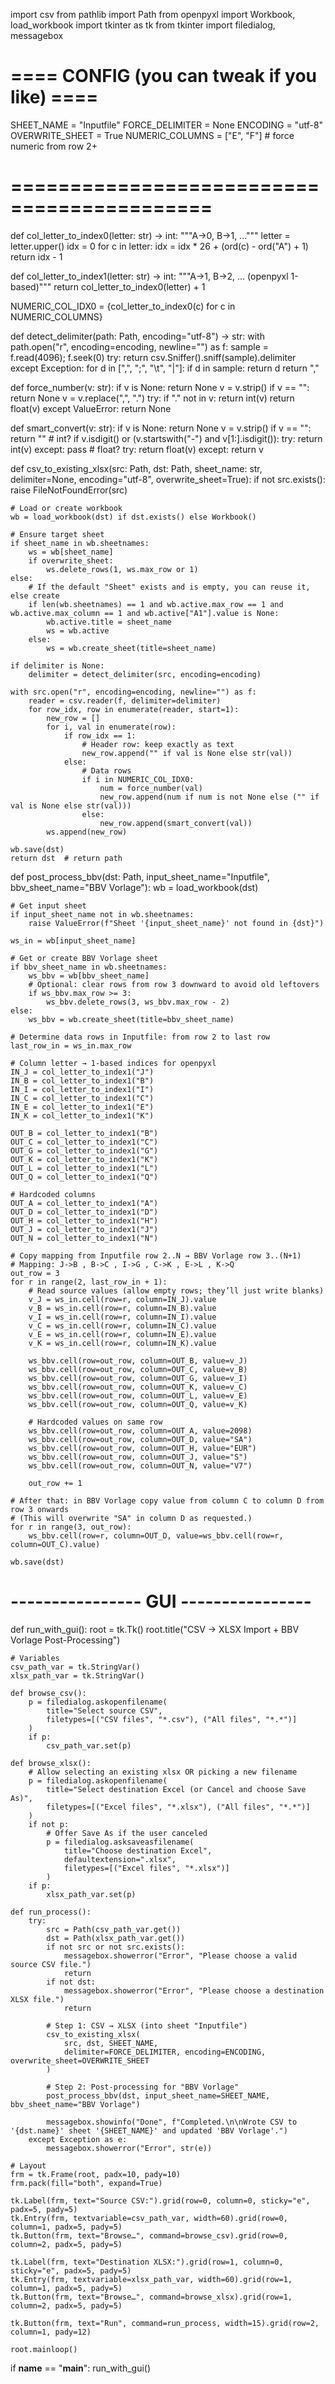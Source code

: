 import csv
from pathlib import Path
from openpyxl import Workbook, load_workbook
import tkinter as tk
from tkinter import filedialog, messagebox

# ==== CONFIG (you can tweak if you like) ====
SHEET_NAME = "Inputfile"
FORCE_DELIMITER = None
ENCODING = "utf-8"
OVERWRITE_SHEET = True
NUMERIC_COLUMNS = ["E", "F"]  # force numeric from row 2+
# ===========================================

def col_letter_to_index0(letter: str) -> int:
    """A->0, B->1, ..."""
    letter = letter.upper()
    idx = 0
    for c in letter:
        idx = idx * 26 + (ord(c) - ord("A") + 1)
    return idx - 1

def col_letter_to_index1(letter: str) -> int:
    """A->1, B->2, ... (openpyxl 1-based)"""
    return col_letter_to_index0(letter) + 1

NUMERIC_COL_IDX0 = {col_letter_to_index0(c) for c in NUMERIC_COLUMNS}

def detect_delimiter(path: Path, encoding="utf-8") -> str:
    with path.open("r", encoding=encoding, newline="") as f:
        sample = f.read(4096); f.seek(0)
        try:
            return csv.Sniffer().sniff(sample).delimiter
        except Exception:
            for d in [",", ";", "\t", "|"]:
                if d in sample: return d
            return ","

def force_number(v: str):
    if v is None: return None
    v = v.strip()
    if v == "": return None
    v = v.replace(",", ".")
    try:
        if "." not in v:
            return int(v)
        return float(v)
    except ValueError:
        return None

def smart_convert(v: str):
    if v is None: return None
    v = v.strip()
    if v == "": return ""
    # int?
    if v.isdigit() or (v.startswith("-") and v[1:].isdigit()):
        try: return int(v)
        except: pass
    # float?
    try: return float(v)
    except: return v

def csv_to_existing_xlsx(src: Path, dst: Path, sheet_name: str,
                         delimiter=None, encoding="utf-8", overwrite_sheet=True):
    if not src.exists():
        raise FileNotFoundError(src)

    # Load or create workbook
    wb = load_workbook(dst) if dst.exists() else Workbook()

    # Ensure target sheet
    if sheet_name in wb.sheetnames:
        ws = wb[sheet_name]
        if overwrite_sheet:
            ws.delete_rows(1, ws.max_row or 1)
    else:
        # If the default "Sheet" exists and is empty, you can reuse it, else create
        if len(wb.sheetnames) == 1 and wb.active.max_row == 1 and wb.active.max_column == 1 and wb.active["A1"].value is None:
            wb.active.title = sheet_name
            ws = wb.active
        else:
            ws = wb.create_sheet(title=sheet_name)

    if delimiter is None:
        delimiter = detect_delimiter(src, encoding=encoding)

    with src.open("r", encoding=encoding, newline="") as f:
        reader = csv.reader(f, delimiter=delimiter)
        for row_idx, row in enumerate(reader, start=1):
            new_row = []
            for i, val in enumerate(row):
                if row_idx == 1:
                    # Header row: keep exactly as text
                    new_row.append("" if val is None else str(val))
                else:
                    # Data rows
                    if i in NUMERIC_COL_IDX0:
                        num = force_number(val)
                        new_row.append(num if num is not None else ("" if val is None else str(val)))
                    else:
                        new_row.append(smart_convert(val))
            ws.append(new_row)

    wb.save(dst)
    return dst  # return path

def post_process_bbv(dst: Path, input_sheet_name="Inputfile", bbv_sheet_name="BBV Vorlage"):
    wb = load_workbook(dst)

    # Get input sheet
    if input_sheet_name not in wb.sheetnames:
        raise ValueError(f"Sheet '{input_sheet_name}' not found in {dst}")

    ws_in = wb[input_sheet_name]

    # Get or create BBV Vorlage sheet
    if bbv_sheet_name in wb.sheetnames:
        ws_bbv = wb[bbv_sheet_name]
        # Optional: clear rows from row 3 downward to avoid old leftovers
        if ws_bbv.max_row >= 3:
            ws_bbv.delete_rows(3, ws_bbv.max_row - 2)
    else:
        ws_bbv = wb.create_sheet(title=bbv_sheet_name)

    # Determine data rows in Inputfile: from row 2 to last row
    last_row_in = ws_in.max_row

    # Column letter → 1-based indices for openpyxl
    IN_J = col_letter_to_index1("J")
    IN_B = col_letter_to_index1("B")
    IN_I = col_letter_to_index1("I")
    IN_C = col_letter_to_index1("C")
    IN_E = col_letter_to_index1("E")
    IN_K = col_letter_to_index1("K")

    OUT_B = col_letter_to_index1("B")
    OUT_C = col_letter_to_index1("C")
    OUT_G = col_letter_to_index1("G")
    OUT_K = col_letter_to_index1("K")
    OUT_L = col_letter_to_index1("L")
    OUT_Q = col_letter_to_index1("Q")

    # Hardcoded columns
    OUT_A = col_letter_to_index1("A")
    OUT_D = col_letter_to_index1("D")
    OUT_H = col_letter_to_index1("H")
    OUT_J = col_letter_to_index1("J")
    OUT_N = col_letter_to_index1("N")

    # Copy mapping from Inputfile row 2..N → BBV Vorlage row 3..(N+1)
    # Mapping: J->B , B->C , I->G , C->K , E->L , K->Q
    out_row = 3
    for r in range(2, last_row_in + 1):
        # Read source values (allow empty rows; they’ll just write blanks)
        v_J = ws_in.cell(row=r, column=IN_J).value
        v_B = ws_in.cell(row=r, column=IN_B).value
        v_I = ws_in.cell(row=r, column=IN_I).value
        v_C = ws_in.cell(row=r, column=IN_C).value
        v_E = ws_in.cell(row=r, column=IN_E).value
        v_K = ws_in.cell(row=r, column=IN_K).value

        ws_bbv.cell(row=out_row, column=OUT_B, value=v_J)
        ws_bbv.cell(row=out_row, column=OUT_C, value=v_B)
        ws_bbv.cell(row=out_row, column=OUT_G, value=v_I)
        ws_bbv.cell(row=out_row, column=OUT_K, value=v_C)
        ws_bbv.cell(row=out_row, column=OUT_L, value=v_E)
        ws_bbv.cell(row=out_row, column=OUT_Q, value=v_K)

        # Hardcoded values on same row
        ws_bbv.cell(row=out_row, column=OUT_A, value=2098)
        ws_bbv.cell(row=out_row, column=OUT_D, value="SA")
        ws_bbv.cell(row=out_row, column=OUT_H, value="EUR")
        ws_bbv.cell(row=out_row, column=OUT_J, value="S")
        ws_bbv.cell(row=out_row, column=OUT_N, value="V7")

        out_row += 1

    # After that: in BBV Vorlage copy value from column C to column D from row 3 onwards
    # (This will overwrite "SA" in column D as requested.)
    for r in range(3, out_row):
        ws_bbv.cell(row=r, column=OUT_D, value=ws_bbv.cell(row=r, column=OUT_C).value)

    wb.save(dst)

# ---------------- GUI ----------------

def run_with_gui():
    root = tk.Tk()
    root.title("CSV → XLSX Import + BBV Vorlage Post-Processing")

    # Variables
    csv_path_var = tk.StringVar()
    xlsx_path_var = tk.StringVar()

    def browse_csv():
        p = filedialog.askopenfilename(
            title="Select source CSV",
            filetypes=[("CSV files", "*.csv"), ("All files", "*.*")]
        )
        if p:
            csv_path_var.set(p)

    def browse_xlsx():
        # Allow selecting an existing xlsx OR picking a new filename
        p = filedialog.askopenfilename(
            title="Select destination Excel (or Cancel and choose Save As)",
            filetypes=[("Excel files", "*.xlsx"), ("All files", "*.*")]
        )
        if not p:
            # Offer Save As if the user canceled
            p = filedialog.asksaveasfilename(
                title="Choose destination Excel",
                defaultextension=".xlsx",
                filetypes=[("Excel files", "*.xlsx")]
            )
        if p:
            xlsx_path_var.set(p)

    def run_process():
        try:
            src = Path(csv_path_var.get())
            dst = Path(xlsx_path_var.get())
            if not src or not src.exists():
                messagebox.showerror("Error", "Please choose a valid source CSV file.")
                return
            if not dst:
                messagebox.showerror("Error", "Please choose a destination XLSX file.")
                return

            # Step 1: CSV → XLSX (into sheet "Inputfile")
            csv_to_existing_xlsx(
                src, dst, SHEET_NAME,
                delimiter=FORCE_DELIMITER, encoding=ENCODING, overwrite_sheet=OVERWRITE_SHEET
            )

            # Step 2: Post-processing for "BBV Vorlage"
            post_process_bbv(dst, input_sheet_name=SHEET_NAME, bbv_sheet_name="BBV Vorlage")

            messagebox.showinfo("Done", f"Completed.\n\nWrote CSV to '{dst.name}' sheet '{SHEET_NAME}' and updated 'BBV Vorlage'.")
        except Exception as e:
            messagebox.showerror("Error", str(e))

    # Layout
    frm = tk.Frame(root, padx=10, pady=10)
    frm.pack(fill="both", expand=True)

    tk.Label(frm, text="Source CSV:").grid(row=0, column=0, sticky="e", padx=5, pady=5)
    tk.Entry(frm, textvariable=csv_path_var, width=60).grid(row=0, column=1, padx=5, pady=5)
    tk.Button(frm, text="Browse…", command=browse_csv).grid(row=0, column=2, padx=5, pady=5)

    tk.Label(frm, text="Destination XLSX:").grid(row=1, column=0, sticky="e", padx=5, pady=5)
    tk.Entry(frm, textvariable=xlsx_path_var, width=60).grid(row=1, column=1, padx=5, pady=5)
    tk.Button(frm, text="Browse…", command=browse_xlsx).grid(row=1, column=2, padx=5, pady=5)

    tk.Button(frm, text="Run", command=run_process, width=15).grid(row=2, column=1, pady=12)

    root.mainloop()

if __name__ == "__main__":
    run_with_gui()
